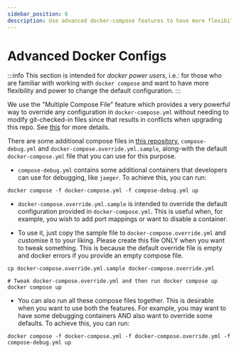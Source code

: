 ```yaml
---
sidebar_position: 6
description: Use advanced docker-compose features to have more flexibility and power to change the default configuration.
---
```


# Advanced Docker Configs

:::info
This section is intended for *docker power users*, i.e.: for those who are familiar with working with `docker compose` and want to have more flexibility and power to change the default configuration.
:::

We use the "Multiple Compose File" feature which provides a very powerful way to override any configuration in `docker-compose.yml` without needing to modify git-checked-in files since that results in conflicts when upgrading this repo.
See [this](https://docs.docker.com/compose/extends/#multiple-compose-files) for more details.

There are some additional compose files in [this repository](https://github.com/ObolNetwork/charon-distributed-validator-node/), `compose-debug.yml` and `docker-compose.override.yml.sample`, along-with the default `docker-compose.yml` file that you can use for this purpose.

- `compose-debug.yml` contains some additional containers that developers can use for debugging, like `jaeger`. To achieve this, you can run:

```shell
docker compose -f docker-compose.yml -f compose-debug.yml up
```

- `docker-compose.override.yml.sample` is intended to override the default configuration provided in `docker-compose.yml`. This is useful when, for example, you wish to add port mappings or want to disable a container.

- To use it, just copy the sample file to `docker-compose.override.yml` and customise it to your liking. Please create this file ONLY when you want to tweak something. This is because the default override file is empty and docker errors if you provide an empty compose file.

```shell
cp docker-compose.override.yml.sample docker-compose.override.yml

# Tweak docker-compose.override.yml and then run docker compose up
docker compose up
```

- You can also run all these compose files together. This is desirable when you want to use both the features. For example, you may want to have some debugging containers AND also want to override some defaults. To achieve this, you can run:

```shell
docker compose -f docker-compose.yml -f docker-compose.override.yml -f compose-debug.yml up
```
